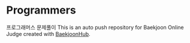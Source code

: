 # Programmers
프로그래머스 문제풀이
This is an auto push repository for Baekjoon Online Judge created with [BaekjoonHub](https://github.com/BaekjoonHub/BaekjoonHub).
